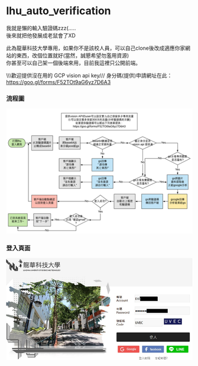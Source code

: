 # lhu_auto_verification
我就是懶的輸入驗證碼zzz(.....    
後來就把他發展成老鼠會了XD    

此為龍華科技大學專用，如果你不是該校人員，可以自己clone後改成適應你家網站的東西，改個位置就好(當然，誠懇希望勿濫用資源)    
你甚至可以自己架一個後端來用，目前我這裡只公開前端。    


\\\\\歡迎提供沒在用的 GCP vision api key///
身分碼(提供)申請網址在此：https://goo.gl/forms/F52TOt9aG6yz7D6A3    

### 流程圖
![Imgur](https://github.com/we684123/lhu_auto_verification/blob/master/lhu%E9%A9%97%E8%AD%89%E7%A2%BC88.png)    


### 登入頁面
![Imgur](https://github.com/we684123/lhu_auto_verification/blob/master/%E9%BE%8D%E8%8F%AF%E7%A7%91%E6%8A%80%E5%A4%A7%E5%AD%B8_%E8%B3%87%E8%A8%8A%E5%85%A5%E5%8F%A3%E7%B6%B2%E7%AB%99.jpg?raw=true)
